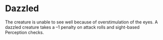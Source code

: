 ﻿---
name: Dazzled
text:
  "The creature is unable to see well because of overstimulation of the eyes. A dazzled creature takes a –1 penalty on attack rolls and sight-based Perception checks."
---

# Dazzled
The creature is unable to see well because of overstimulation of the eyes. A dazzled creature takes a –1 penalty on attack rolls and sight-based Perception checks.
